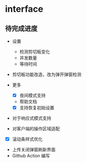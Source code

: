 # interface

## 待完成进度

- 设置

  - 检测剪切板变化
  - 并发数量
  - 等待时间

- 剪切板功能改造，改为弹开弹窗检测

- 更多

  - [x] 夜间模式支持
  - 帮助文档
  - [x] 支持恢复初始设置

- 对于响应式模式支持
- 对客户端的操作区域适配
- [x] 滚动条样式优化
- 上传关闭弹窗刷新界面
- Github Action 编写
